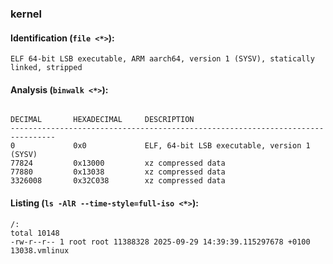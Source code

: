 ### kernel
#### Identification (`file <*>`):
```
ELF 64-bit LSB executable, ARM aarch64, version 1 (SYSV), statically linked, stripped
```
#### Analysis (`binwalk <*>`):
```

DECIMAL       HEXADECIMAL     DESCRIPTION
--------------------------------------------------------------------------------
0             0x0             ELF, 64-bit LSB executable, version 1 (SYSV)
77824         0x13000         xz compressed data
77880         0x13038         xz compressed data
3326008       0x32C038        xz compressed data
```
#### Listing (`ls -AlR --time-style=full-iso <*>`):
```
/:
total 10148
-rw-r--r-- 1 root root 11388328 2025-09-29 14:39:39.115297678 +0100 13038.vmlinux
```

